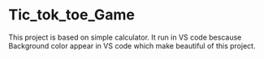 # Tic_tok_toe_Game
This project is based on simple calculator. It run in VS code bescause Background color appear in VS code which make beautiful of this project.

